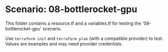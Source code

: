 # Scenario: 08-bottlerocket-gpu

This folder contains a resource.tf and a variables.tf for testing the '08-bottlerocket-gpu' scenario.

Use `terraform init` and `terraform plan` (with a compatible provider) to test. Values are examples and may need provider credentials.
